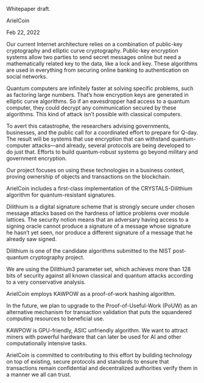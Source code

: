 Whitepaper draft.

ArielCoin

Feb 22, 2022


Our current Internet architecture relies on a combination of public-key cryptography and elliptic curve cryptography. 
Public-key encryption systems allow two parties to send secret messages online but need a mathematically related key to the data, 
like a lock and key. These algorithms are used in everything from securing online banking to authentication on social networks.

Quantum computers are infinitely faster at solving specific problems, such as factoring large numbers. 
That’s how encryption keys are generated in elliptic curve algorithms. So if an eavesdropper had access to a quantum computer, 
they could decrypt any communication secured by these algorithms. This kind of attack isn’t possible with classical computers.

To avert this catastrophe, the researchers advising governments, businesses, and the public call for a coordinated effort to prepare for Q-day.
The result will be systems that use encryption that can withstand quantum-computer attacks—and already, several protocols are being developed to do just that.
Efforts to build quantum-robust systems go beyond military and government encryption.

Our project focuses on using these technologies in a business context, proving ownership of objects and transactions on the blockchain.

ArielCoin includes a first-class implementation of the CRYSTALS-Dilithium algorithm for quantum-resistant signatures.

Dilithium is a digital signature scheme that is strongly secure under chosen message attacks based on the hardness of lattice problems over module lattices. 
The security notion means that an adversary having access to a signing oracle cannot produce a signature of a message whose signature he hasn’t yet seen, 
nor produce a different signature of a message that he already saw signed. 

Dilithium is one of the candidate algorithms submitted to the NIST post-quantum cryptography project.

We are using the Dilithium3 parameter set, which achieves more than 128 bits of security against all known classical and quantum attacks 
according to a very conservative analysis.

ArielCoin employs KAWPOW as a proof-of-work hashing algorithm.

In the future, we plan to upgrade to the Proof-of-Useful-Work (PoUW) as an alternative mechanism for transaction validation
that puts the squandered computing resources to beneficial use. 

KAWPOW is GPU-friendly, ASIC unfriendly algorithm. 
We want to attract miners with powerful hardware that can later be used for AI and other computationally intensive tasks.

ArielCoin is committed to contributing to this effort by building technology on top of existing, secure protocols and standards to ensure 
that transactions remain confidential and decentralized authorities verify them in a manner we all can trust.

